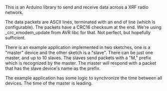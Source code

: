 This is an Arduino library to send and receive data
across a XRF radio network.

The data packets are ASCII lines, terminated with an
end of line (which is configurable). The packets have
a CRC16 checksum at the end. We're using _crc_xmodem_update
from AVR libc for that. Not perfect, but hopefully
sufficient.

There is an example application implemented in two sketches,
one is a "master" device and the other sketch is a "slave".
There can be just one master, and up to 10 slaves. The slaves
send packets with a "M," prefix which is recognized by the
master. The master will respond with a packet that has the
slave device's name as the prefix.

The example application has some logic to synchronize the time
between all devices. The time of the master is leading.
